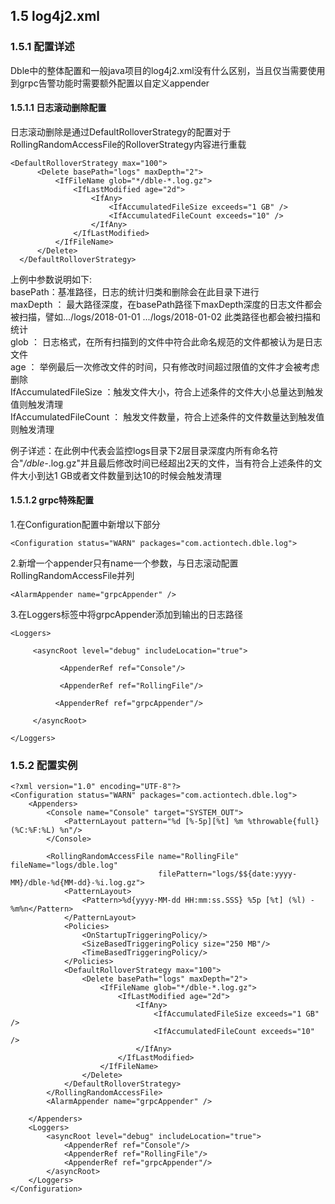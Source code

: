 ##  1.5 log4j2.xml
###  1.5.1 配置详述
   Dble中的整体配置和一般java项目的log4j2.xml没有什么区别，当且仅当需要使用到grpc告警功能时需要额外配置以自定义appender
####  1.5.1.1 日志滚动删除配置
   日志滚动删除是通过DefaultRolloverStrategy的配置对于RollingRandomAccessFile的RolloverStrategy内容进行重载
```
<DefaultRolloverStrategy max="100">
      <Delete basePath="logs" maxDepth="2">
          <IfFileName glob="*/dble-*.log.gz">
              <IfLastModified age="2d">
                  <IfAny>
                      <IfAccumulatedFileSize exceeds="1 GB" />
                      <IfAccumulatedFileCount exceeds="10" />
                  </IfAny>
              </IfLastModified>
          </IfFileName>
      </Delete>
  </DefaultRolloverStrategy>
```
上例中参数说明如下:  
 basePath：基准路径，日志的统计归类和删除会在此目录下进行  
 maxDepth ： 最大路径深度，在basePath路径下maxDepth深度的日志文件都会被扫描，譬如.../logs/2018-01-01  .../logs/2018-01-02 此类路径也都会被扫描和统计  
 glob ： 日志格式，在所有扫描到的文件中符合此命名规范的文件都被认为是日志文件   
 age  ： 举例最后一次修改文件的时间，只有修改时间超过限值的文件才会被考虑删除  
 IfAccumulatedFileSize ：触发文件大小，符合上述条件的文件大小总量达到触发值则触发清理  
 IfAccumulatedFileCount ： 触发文件数量，符合上述条件的文件数量达到触发值则触发清理  
  
  例子详述：在此例中代表会监控logs目录下2层目录深度内所有命名符合"*/dble-*.log.gz"并且最后修改时间已经超出2天的文件，当有符合上述条件的文件大小到达1 GB或者文件数量到达10的时候会触发清理

  ####  1.5.1.2 grpc特殊配置
  
1.在Configuration配置中新增以下部分
```
<Configuration status="WARN" packages="com.actiontech.dble.log">
```
2.新增一个appender只有name一个参数，与日志滚动配置RollingRandomAccessFile并列
``` 
<AlarmAppender name="grpcAppender" />
```
3.在Loggers标签中将grpcAppender添加到输出的日志路径
```
<Loggers>

	 <asyncRoot level="debug" includeLocation="true">

		   <AppenderRef ref="Console"/>

		   <AppenderRef ref="RollingFile"/>

		  <AppenderRef ref="grpcAppender"/>

	 </asyncRoot>

</Loggers>
```
###  1.5.2 配置实例
```
<?xml version="1.0" encoding="UTF-8"?>
<Configuration status="WARN" packages="com.actiontech.dble.log">
    <Appenders>
        <Console name="Console" target="SYSTEM_OUT">
            <PatternLayout pattern="%d [%-5p][%t] %m %throwable{full} (%C:%F:%L) %n"/>
        </Console>
 
        <RollingRandomAccessFile name="RollingFile" fileName="logs/dble.log"
                                 filePattern="logs/$${date:yyyy-MM}/dble-%d{MM-dd}-%i.log.gz">
            <PatternLayout>
                <Pattern>%d{yyyy-MM-dd HH:mm:ss.SSS} %5p [%t] (%l) - %m%n</Pattern>
            </PatternLayout>
            <Policies>
                <OnStartupTriggeringPolicy/>
                <SizeBasedTriggeringPolicy size="250 MB"/>
                <TimeBasedTriggeringPolicy/>
            </Policies>
            <DefaultRolloverStrategy max="100">
                <Delete basePath="logs" maxDepth="2">
                    <IfFileName glob="*/dble-*.log.gz">
                        <IfLastModified age="2d">
                            <IfAny>
                                <IfAccumulatedFileSize exceeds="1 GB" />
                                <IfAccumulatedFileCount exceeds="10" />
                            </IfAny>
                        </IfLastModified>
                    </IfFileName>
                </Delete>
            </DefaultRolloverStrategy>
        </RollingRandomAccessFile>
        <AlarmAppender name="grpcAppender" />
 
    </Appenders>
    <Loggers>
        <asyncRoot level="debug" includeLocation="true">
            <AppenderRef ref="Console"/>
            <AppenderRef ref="RollingFile"/>
            <AppenderRef ref="grpcAppender"/>
        </asyncRoot>
    </Loggers>
</Configuration>
```
